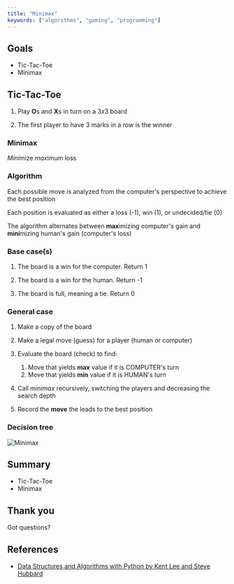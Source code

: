```yaml
---
title: "Minimax"
keywords: ["algorithms", "gaming", "programming"]
---
```


## Goals

- Tic-Tac-Toe
- Minimax

## Tic-Tac-Toe

1. Play **O**s and **X**s in turn on a 3x3 board

1. The first player to have 3 marks in a row is the winner

### Minimax

*Mini*mize *max*imum loss

### Algorithm

Each possible move is analyzed from the computer's perspective to achieve the best position

Each position is evaluated as either a loss (-1), win (1), or undecided/tie (0)

The algorithm alternates between **max**imizing computer's gain and **mini**mizing human's gain (computer's loss)

### Base case(s)

1. The board is a win for the computer. Return 1

1. The board is a win for the human. Return -1

1. The board is full, meaning a tie. Return 0

### General case

1. Make a copy of the board

1. Make a legal move (guess) for a player (human or computer)

1. Evaluate the board (check) to find:

   1. Move that yields **max** value if it is COMPUTER's turn
   1. Move that yields **min** value if it is HUMAN's turn

1. Call _minimax_ recursively, switching the players and decreasing the search depth

1. Record the **move** the leads to the best position

### Decision tree

![Minimax](images/minimax.svg)

## Summary

- Tic-Tac-Toe
- Minimax

## Thank you

Got questions?

## References

- [Data Structures and Algorithms with Python by Kent Lee and Steve Hubbard](https://dl.acm.org/citation.cfm?id=2732680)
